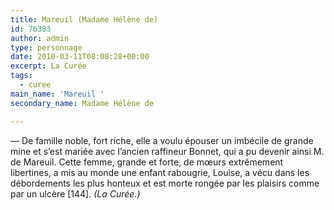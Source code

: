 ```yaml
---
title: Mareuil (Madame Hélène de)
id: 76383
author: admin
type: personnage
date: 2010-03-11T08:08:28+00:00
excerpt: La Curée
tags:
  - curee
main_name: 'Mareuil '
secondary_name: Madame Hélène de

---
```

— De famille noble, fort riche, elle a voulu épouser un imbécile de grande mine et s’est mariée avec l’ancien raffineur Bonnet, qui a pu devenir ainsi M. de Mareuil. Cette femme, grande et forte, de mœurs extrêmement libertines, a mis au monde une enfant rabougrie, Louise, a vécu dans les débordements les plus honteux et est morte rongée par les plaisirs comme par un ulcère [144]. _(La Curée.)_